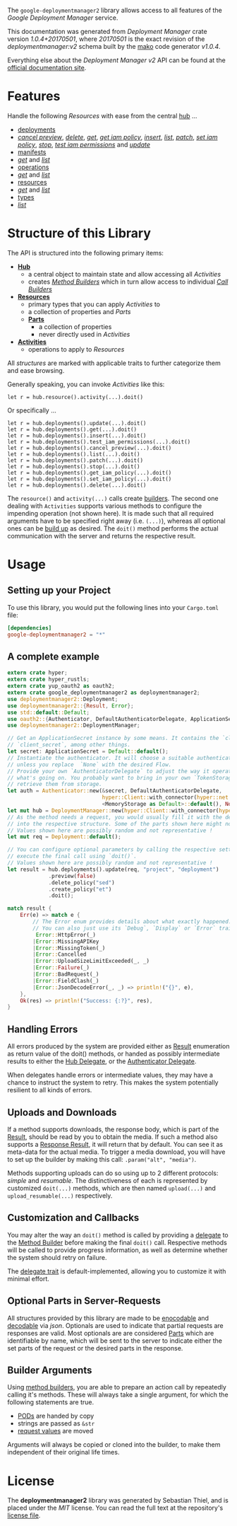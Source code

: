 <!---
DO NOT EDIT !
This file was generated automatically from 'src/mako/api/README.md.mako'
DO NOT EDIT !
-->
The `google-deploymentmanager2` library allows access to all features of the *Google Deployment Manager* service.

This documentation was generated from *Deployment Manager* crate version *1.0.4+20170501*, where *20170501* is the exact revision of the *deploymentmanager:v2* schema built by the [mako](http://www.makotemplates.org/) code generator *v1.0.4*.

Everything else about the *Deployment Manager* *v2* API can be found at the
[official documentation site](https://cloud.google.com/deployment-manager/).
# Features

Handle the following *Resources* with ease from the central [hub](https://docs.rs/google-deploymentmanager2/1.0.4+20170501/google_deploymentmanager2/struct.DeploymentManager.html) ... 

* [deployments](https://docs.rs/google-deploymentmanager2/1.0.4+20170501/google_deploymentmanager2/struct.Deployment.html)
 * [*cancel preview*](https://docs.rs/google-deploymentmanager2/1.0.4+20170501/google_deploymentmanager2/struct.DeploymentCancelPreviewCall.html), [*delete*](https://docs.rs/google-deploymentmanager2/1.0.4+20170501/google_deploymentmanager2/struct.DeploymentDeleteCall.html), [*get*](https://docs.rs/google-deploymentmanager2/1.0.4+20170501/google_deploymentmanager2/struct.DeploymentGetCall.html), [*get iam policy*](https://docs.rs/google-deploymentmanager2/1.0.4+20170501/google_deploymentmanager2/struct.DeploymentGetIamPolicyCall.html), [*insert*](https://docs.rs/google-deploymentmanager2/1.0.4+20170501/google_deploymentmanager2/struct.DeploymentInsertCall.html), [*list*](https://docs.rs/google-deploymentmanager2/1.0.4+20170501/google_deploymentmanager2/struct.DeploymentListCall.html), [*patch*](https://docs.rs/google-deploymentmanager2/1.0.4+20170501/google_deploymentmanager2/struct.DeploymentPatchCall.html), [*set iam policy*](https://docs.rs/google-deploymentmanager2/1.0.4+20170501/google_deploymentmanager2/struct.DeploymentSetIamPolicyCall.html), [*stop*](https://docs.rs/google-deploymentmanager2/1.0.4+20170501/google_deploymentmanager2/struct.DeploymentStopCall.html), [*test iam permissions*](https://docs.rs/google-deploymentmanager2/1.0.4+20170501/google_deploymentmanager2/struct.DeploymentTestIamPermissionCall.html) and [*update*](https://docs.rs/google-deploymentmanager2/1.0.4+20170501/google_deploymentmanager2/struct.DeploymentUpdateCall.html)
* [manifests](https://docs.rs/google-deploymentmanager2/1.0.4+20170501/google_deploymentmanager2/struct.Manifest.html)
 * [*get*](https://docs.rs/google-deploymentmanager2/1.0.4+20170501/google_deploymentmanager2/struct.ManifestGetCall.html) and [*list*](https://docs.rs/google-deploymentmanager2/1.0.4+20170501/google_deploymentmanager2/struct.ManifestListCall.html)
* [operations](https://docs.rs/google-deploymentmanager2/1.0.4+20170501/google_deploymentmanager2/struct.Operation.html)
 * [*get*](https://docs.rs/google-deploymentmanager2/1.0.4+20170501/google_deploymentmanager2/struct.OperationGetCall.html) and [*list*](https://docs.rs/google-deploymentmanager2/1.0.4+20170501/google_deploymentmanager2/struct.OperationListCall.html)
* [resources](https://docs.rs/google-deploymentmanager2/1.0.4+20170501/google_deploymentmanager2/struct.ResourceType.html)
 * [*get*](https://docs.rs/google-deploymentmanager2/1.0.4+20170501/google_deploymentmanager2/struct.ResourceGetCall.html) and [*list*](https://docs.rs/google-deploymentmanager2/1.0.4+20170501/google_deploymentmanager2/struct.ResourceListCall.html)
* [types](https://docs.rs/google-deploymentmanager2/1.0.4+20170501/google_deploymentmanager2/struct.Type.html)
 * [*list*](https://docs.rs/google-deploymentmanager2/1.0.4+20170501/google_deploymentmanager2/struct.TypeListCall.html)




# Structure of this Library

The API is structured into the following primary items:

* **[Hub](https://docs.rs/google-deploymentmanager2/1.0.4+20170501/google_deploymentmanager2/struct.DeploymentManager.html)**
    * a central object to maintain state and allow accessing all *Activities*
    * creates [*Method Builders*](https://docs.rs/google-deploymentmanager2/1.0.4+20170501/google_deploymentmanager2/trait.MethodsBuilder.html) which in turn
      allow access to individual [*Call Builders*](https://docs.rs/google-deploymentmanager2/1.0.4+20170501/google_deploymentmanager2/trait.CallBuilder.html)
* **[Resources](https://docs.rs/google-deploymentmanager2/1.0.4+20170501/google_deploymentmanager2/trait.Resource.html)**
    * primary types that you can apply *Activities* to
    * a collection of properties and *Parts*
    * **[Parts](https://docs.rs/google-deploymentmanager2/1.0.4+20170501/google_deploymentmanager2/trait.Part.html)**
        * a collection of properties
        * never directly used in *Activities*
* **[Activities](https://docs.rs/google-deploymentmanager2/1.0.4+20170501/google_deploymentmanager2/trait.CallBuilder.html)**
    * operations to apply to *Resources*

All *structures* are marked with applicable traits to further categorize them and ease browsing.

Generally speaking, you can invoke *Activities* like this:

```Rust,ignore
let r = hub.resource().activity(...).doit()
```

Or specifically ...

```ignore
let r = hub.deployments().update(...).doit()
let r = hub.deployments().get(...).doit()
let r = hub.deployments().insert(...).doit()
let r = hub.deployments().test_iam_permissions(...).doit()
let r = hub.deployments().cancel_preview(...).doit()
let r = hub.deployments().list(...).doit()
let r = hub.deployments().patch(...).doit()
let r = hub.deployments().stop(...).doit()
let r = hub.deployments().get_iam_policy(...).doit()
let r = hub.deployments().set_iam_policy(...).doit()
let r = hub.deployments().delete(...).doit()
```

The `resource()` and `activity(...)` calls create [builders][builder-pattern]. The second one dealing with `Activities` 
supports various methods to configure the impending operation (not shown here). It is made such that all required arguments have to be 
specified right away (i.e. `(...)`), whereas all optional ones can be [build up][builder-pattern] as desired.
The `doit()` method performs the actual communication with the server and returns the respective result.

# Usage

## Setting up your Project

To use this library, you would put the following lines into your `Cargo.toml` file:

```toml
[dependencies]
google-deploymentmanager2 = "*"
```

## A complete example

```Rust
extern crate hyper;
extern crate hyper_rustls;
extern crate yup_oauth2 as oauth2;
extern crate google_deploymentmanager2 as deploymentmanager2;
use deploymentmanager2::Deployment;
use deploymentmanager2::{Result, Error};
use std::default::Default;
use oauth2::{Authenticator, DefaultAuthenticatorDelegate, ApplicationSecret, MemoryStorage};
use deploymentmanager2::DeploymentManager;

// Get an ApplicationSecret instance by some means. It contains the `client_id` and 
// `client_secret`, among other things.
let secret: ApplicationSecret = Default::default();
// Instantiate the authenticator. It will choose a suitable authentication flow for you, 
// unless you replace  `None` with the desired Flow.
// Provide your own `AuthenticatorDelegate` to adjust the way it operates and get feedback about 
// what's going on. You probably want to bring in your own `TokenStorage` to persist tokens and
// retrieve them from storage.
let auth = Authenticator::new(&secret, DefaultAuthenticatorDelegate,
                              hyper::Client::with_connector(hyper::net::HttpsConnector::new(hyper_rustls::TlsClient::new())),
                              <MemoryStorage as Default>::default(), None);
let mut hub = DeploymentManager::new(hyper::Client::with_connector(hyper::net::HttpsConnector::new(hyper_rustls::TlsClient::new())), auth);
// As the method needs a request, you would usually fill it with the desired information
// into the respective structure. Some of the parts shown here might not be applicable !
// Values shown here are possibly random and not representative !
let mut req = Deployment::default();

// You can configure optional parameters by calling the respective setters at will, and
// execute the final call using `doit()`.
// Values shown here are possibly random and not representative !
let result = hub.deployments().update(req, "project", "deployment")
             .preview(false)
             .delete_policy("sed")
             .create_policy("et")
             .doit();

match result {
    Err(e) => match e {
        // The Error enum provides details about what exactly happened.
        // You can also just use its `Debug`, `Display` or `Error` traits
         Error::HttpError(_)
        |Error::MissingAPIKey
        |Error::MissingToken(_)
        |Error::Cancelled
        |Error::UploadSizeLimitExceeded(_, _)
        |Error::Failure(_)
        |Error::BadRequest(_)
        |Error::FieldClash(_)
        |Error::JsonDecodeError(_, _) => println!("{}", e),
    },
    Ok(res) => println!("Success: {:?}", res),
}

```
## Handling Errors

All errors produced by the system are provided either as [Result](https://docs.rs/google-deploymentmanager2/1.0.4+20170501/google_deploymentmanager2/enum.Result.html) enumeration as return value of 
the doit() methods, or handed as possibly intermediate results to either the 
[Hub Delegate](https://docs.rs/google-deploymentmanager2/1.0.4+20170501/google_deploymentmanager2/trait.Delegate.html), or the [Authenticator Delegate](https://docs.rs/yup-oauth2/*/yup_oauth2/trait.AuthenticatorDelegate.html).

When delegates handle errors or intermediate values, they may have a chance to instruct the system to retry. This 
makes the system potentially resilient to all kinds of errors.

## Uploads and Downloads
If a method supports downloads, the response body, which is part of the [Result](https://docs.rs/google-deploymentmanager2/1.0.4+20170501/google_deploymentmanager2/enum.Result.html), should be
read by you to obtain the media.
If such a method also supports a [Response Result](https://docs.rs/google-deploymentmanager2/1.0.4+20170501/google_deploymentmanager2/trait.ResponseResult.html), it will return that by default.
You can see it as meta-data for the actual media. To trigger a media download, you will have to set up the builder by making
this call: `.param("alt", "media")`.

Methods supporting uploads can do so using up to 2 different protocols: 
*simple* and *resumable*. The distinctiveness of each is represented by customized 
`doit(...)` methods, which are then named `upload(...)` and `upload_resumable(...)` respectively.

## Customization and Callbacks

You may alter the way an `doit()` method is called by providing a [delegate](https://docs.rs/google-deploymentmanager2/1.0.4+20170501/google_deploymentmanager2/trait.Delegate.html) to the 
[Method Builder](https://docs.rs/google-deploymentmanager2/1.0.4+20170501/google_deploymentmanager2/trait.CallBuilder.html) before making the final `doit()` call. 
Respective methods will be called to provide progress information, as well as determine whether the system should 
retry on failure.

The [delegate trait](https://docs.rs/google-deploymentmanager2/1.0.4+20170501/google_deploymentmanager2/trait.Delegate.html) is default-implemented, allowing you to customize it with minimal effort.

## Optional Parts in Server-Requests

All structures provided by this library are made to be [enocodable](https://docs.rs/google-deploymentmanager2/1.0.4+20170501/google_deploymentmanager2/trait.RequestValue.html) and 
[decodable](https://docs.rs/google-deploymentmanager2/1.0.4+20170501/google_deploymentmanager2/trait.ResponseResult.html) via *json*. Optionals are used to indicate that partial requests are responses 
are valid.
Most optionals are are considered [Parts](https://docs.rs/google-deploymentmanager2/1.0.4+20170501/google_deploymentmanager2/trait.Part.html) which are identifiable by name, which will be sent to 
the server to indicate either the set parts of the request or the desired parts in the response.

## Builder Arguments

Using [method builders](https://docs.rs/google-deploymentmanager2/1.0.4+20170501/google_deploymentmanager2/trait.CallBuilder.html), you are able to prepare an action call by repeatedly calling it's methods.
These will always take a single argument, for which the following statements are true.

* [PODs][wiki-pod] are handed by copy
* strings are passed as `&str`
* [request values](https://docs.rs/google-deploymentmanager2/1.0.4+20170501/google_deploymentmanager2/trait.RequestValue.html) are moved

Arguments will always be copied or cloned into the builder, to make them independent of their original life times.

[wiki-pod]: http://en.wikipedia.org/wiki/Plain_old_data_structure
[builder-pattern]: http://en.wikipedia.org/wiki/Builder_pattern
[google-go-api]: https://github.com/google/google-api-go-client

# License
The **deploymentmanager2** library was generated by Sebastian Thiel, and is placed 
under the *MIT* license.
You can read the full text at the repository's [license file][repo-license].

[repo-license]: https://github.com/Byron/google-apis-rsblob/master/LICENSE.md
